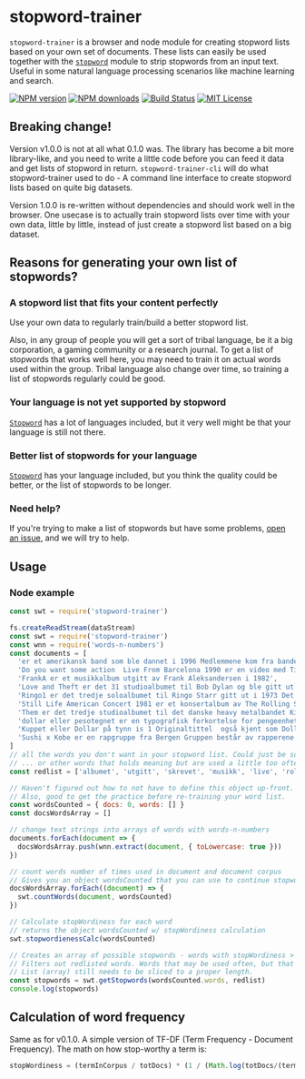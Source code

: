 # stopword-trainer

`stopword-trainer` is a browser and node module for creating stopword lists based on your own set of documents. These lists can easily be used together with the [`stopword`](https://github.com/fergiemcdowall/stopword/) module to strip stopwords from an input text. Useful in some natural language processing scenarios like machine learning and search.

[![NPM version](http://img.shields.io/npm/v/stopword-trainer.svg?style=flat)](https://npmjs.org/package/stopword-trainer)
[![NPM downloads](http://img.shields.io/npm/dm/stopword-trainer.svg?style=flat)](https://npmjs.org/package/stopword-trainer) 
[![Build Status](https://travis-ci.org/eklem/stopword-trainer.svg?branch=master)](https://travis-ci.org/eklem/stopword-trainer) 
[![MIT License](http://img.shields.io/badge/license-MIT-blue.svg?style=flat)](LICENSE) 

## Breaking change!
Version v1.0.0 is not at all what 0.1.0 was. The library has become a bit more library-like, and you need to write a little code before you can feed it data and get lists of stopword in return. `stopword-trainer-cli` will do what stopword-trainer used to do - A command line interface to create stopword lists based on quite big datasets.

Version 1.0.0 is re-written without dependencies and should work well in the browser. One usecase is to actually train stopword lists over time with your own data, little by little, instead of just create a stopword list based on a big dataset.

## Reasons for generating your own list of stopwords?

### A stopword list that fits your content perfectly
Use your own data to regularly train/build a better stopword list. 

Also, in any group of people you will get a sort of tribal language, be it a big corporation, a gaming community or a research journal. To get a list of stopwords that works well here, you may need to train it on actual words used within the group. Tribal language also change over time, so training a list of stopwords regularly could be good.

### Your language is not yet supported by stopword
[`Stopword`](https://github.com/fergiemcdowall/stopword/) has a lot of languages included, but it very well might be that your language is still not there.

### Better list of stopwords for your language
[`Stopword`](https://github.com/fergiemcdowall/stopword/) has your language included, but you think the quality could be better, or the list of stopwords to be longer.

### Need help?
If you're trying to make a list of stopwords but have some problems, [open an issue](https://github.com/eklem/stopword-trainer/issues/new), and we will try to help.

## Usage

### Node example
```javascript
const swt = require('stopword-trainer')

fs.createReadStream(dataStream)
const swt = require('stopword-trainer')
const wnn = require('words-n-numbers')
const documents = [
  'er et amerikansk band som ble dannet i 1996 Medlemmene kom fra bandene The Yah Mos Black Liquorice og Popesmashers Etter en turne sammen bestemte Black Liquorice og Popesmashers seg for å blande førstnevntes disco og funkstil med sistnevntes støyende aggressivitet og slik ble født Bandets navn var inspirert av tekstingen på filmen Gudene må være gale hvor klikkelydene som buskmennene lagde ble skrevet med et  I det internasjonale fonetiske alfabetet er postalveolære klikkkonsonanter representert med  som ikke er et utropstegn men et pipetegn med en prikk under Deres selvtitulerte debutalbum kom ut i 2000 Oppfølgeren kom i 2003 er kjent for sine katarsiske liveshow',
  'Do you want some action  Live From Barcelona 1990 er en video med Tina Turner som ble gitt ut i 19901 Videoen inneholder en konsert som var en del av henns Foreign Affair Farewell Tour',
  'FrankA er et musikkalbum utgitt av Frank Aleksandersen i 1982',
  'Love and Theft er det 31 studioalbumet til Bob Dylan og ble gitt ut gjennom Columbia Records i september 2001 Albumet fortsatte det kunstneriske comebacket etter Time out of Mind i 1997 og fekk enda bedre mottakelse enn det forrige Den korrekte tittelen på albumet er Love and Theft med engelske anførselstegn Tittelen var visstnok inspirert av en bok skrevet av historikeren Eric Lott Love  Theft Blackface Minstrelsy and the American Working Class som kom ut i 1993 I 2003 var albumet plassert på 467plass på listen til Rolling Stone over de 500 største albumene noensinne mens Newsweek kåret det til det nest beste albumet det tiåret5 Albumet gikk til topps i Norge Noen utgaver av CDen ble gitt ut med en bonusplate med to spor som ikke var utgitt før',
  'Ringo1 er det tredje soloalbumet til Ringo Starr gitt ut i 1973 Det er generelt sett på som Starrs beste og mest populære album og det er hans høyestrangerte og bestselgende album i løpet av hans solokarriere Ringo har et stort antall gjestestjerner inkludert eksbandkompiser fra The Beatles noe som kom til å bli en signatur for Starr på mange av hans fremtidige soloalbum Etter utgivelsen av coveralbumet Sentimental Journey og country og westerncoveralbumet Beaucoups of Blues begge i 1970 spilte Starr bare inn og ga ut noen få singler i mellomtiden blant annet It Dont Come Easy i 1971 og Back Off Boogaloo i 1972 Begge var store suksesser men Starr takket nei til å følge opp med albuminnspillinger da han konsentrerte seg om sin skuespillerkarriere i denne perioden Starr bestemte seg for at tiden var inne for å starte innspillingen av  etter hans egen mening  sitt første ordentlige soloalbum i mars 1973 selv om han allerede hadde gitt ut to album Siden han allerede hadde brukt Richard Perry til å arrangere en av sangene på Sentimental Journey spurte Starr Perry om å produsere innspillingene Etter at Starr spurte alle musikervennene om å hjelpe han med det nye prosjektet var responsen veldig positiv De som tok del i innspillingene var Marc Bolan medlemmer av The Band Billy Preston Klaus Voormann Nicky Hopkins Harry Nilsson og Jim Keltner Ytterligere så dukket alle tre av hans tidligere bandkompiser John Lennon George Harrison og Paul McCartney opp på albumet og komponerte musikk til Ringo og Starr Lennon og Harrison spiller sammen med Voormann og Preston på den Lennonskrevne sangen Im the Greatest Ikke overraskende begynte rykter om en gjenforening av Beatles den første av mange å spre seg Dette kom til å bli det nærmeste en Beatlesgjenforening fram til The Beatles Anthology prosjektet i 1995 Ringo var en positiv opplevelse for Starr og alle involvert og utgivelsen ble godt mottatt av kritikerne Ringo var nummer 1 på albumlisten i Canada i 3 uker nummer 7 i Storbritannia og nummer 2 i USA hvor den solgte til platina Singlene Photograph og Starrs cover av Youre Sixteen gikk begge til nummer 1 i USA mens den ble en Top 10hit i Storbritannia Ringo ble remastered og gjenutgitt på CD i 1991 med tre bonusspor Starrs debutsingle fra 1971 It Dont Come Easy og dens Bside Early 1970 samt Photographs Bside Down and Out',
  'Still Life American Concert 1981 er et konsertalbum av The Rolling Stones utgitt i juni 1982 Det ble spilt inn under den amerikanske turneen deres i 1981 mot slutten av året og kom ut før den europeiske delen av turneen startet sommeren 1982 Før albumet kom ut gav bandet ut Going to a GoGo  på singel Det var en hit for The Miracles i 1965 Bsiden på singelen Beast of Burden kom ikke med på albumet men finnes på samlealbumet Rarities 19712003 Still Life kom ut et par uker før Stones tok turen innom Skandinavia Mange nordmenn reiste til konserten i Gteborg 19 og 20 juni 1982 Hampton Coliseum Live 1981 fra samme turn ble TVsendt direkte på Keith Richards fødselsdag 18 desember  1981 og utgitt som nedlasting i 2012 Lets Spend the Night Together Shattered og Time Is on My Side  er fra denne konserten1 Still Life ble en kommersiell suksess og nådde fjerdeplassen i Storbritannia femteplassen i USA og tredjeplassen i Norge2 Det fikk derimot ikke så god kritikk og det ble trukket frem at albumet hørtes for glatt ut og manglet de røffe kantene en kunne forvente under en Rolling Stoneskonsert Alle låter skrevet av Mick Jagger og Keith Richards med mindre noe annet er oppgitt',
  'Them er det tredje studioalbumet til det danske heavy metalbandet King Diamond Albumet ble utgitt i 1988 på Roadrunner Records Det er det første av to konseptalbumet om King Diamond og hans mentalt syke bestemor det andre er albumet Conspiracy 1989 Albumet åpner med at en ung King og hans søster Missy og deres mor ønsker bestemoren tilbake fra mentalsykehuset Samme natt oppdager King at bestemoren har et teselskap sammen med usynlige gjester Bestemoren forteller senere om Amon som er huset de bor i og Them som holder til der Bestemoren blander blod fra den sovende datteren sin i teen og stemmer i huset opptrer og King blir nærmest dopet Søsteren Missy prøver å få King med seg til å tilkalle hjelp men King er under husets forbannelse og nekter Missy knuser tekjelen og Them dreper Missy og kaster henne på peisen som hevn King kommer ut av forbannelsen og bestemmer seg for å angripe bestemoren Han har skjønt at Them har mindre krefter utenfor huset så han lurer bestemoren ut og dreper henne Stemmene til Amon plager fremdeles King når han blir avhørt av politiet og han blir innlagt på et asyl Flere år senere kommer han ut og returnerer til huset hvor både Them og bestemoren fremdeles er i live All tekst av King Diamond  Musikk skrevet av King Diamond unntatt hvor annet er nevnt',
  'dollar eller pesotegnet er en typografisk forkortelse for pengeenhetene dollar og peso Symbolet finnes i varianter med både n og to streker Denne forskjellen er blitt mindre tydelig etter at det ble vanlig med datamaskiner siden de fleste tastaturer bare har den ene varianten tilgjengelig',
  'Kuppet eller Dollar på tynn is 1 Originaltittel  også kjent som Dollars og The Heist er en amerikansk krimkomedie fra 1971 med Goldie Hawn og Warren Beatty i hovedrollene Regi er ved Richard Brooks En ekspert på bankers sikkerhetssystemer Beatty robber sammen med en prostituert Hawn en bank i Hamburg for svarte penger Dermed kan ingen melde ham til politiet Dette forhindrer likevel ikke at han får diverse personer på nakken når innbruddet blir oppdaget Utvalg',
  'Sushi x Kobe er en rapgruppe fra Bergen Gruppen består av rapperene Onge ushimane og KobeWan Kenobi Guttene med de originale artistnavnene har holdt på med musikk lenge men startet ikke som gruppe før i desember 2013 De beskriver seg selv som to karakterer som lager fet musikk1 Deres aller første konsert holdt de på UKEN til NHH med over 300 publikummereDe har også avholdt konserter både på byLarm og Roskildefestivalen'
]
// all the words you don't want in your stopword list. Could just be some often used nouns
// ... or other words that holds meaning but are used a little too often
const redlist = ['albumet', 'utgitt', 'skrevet', 'musikk', 'live', 'rolling', 'storbritannia', 'usa', 'dollar', 'amerikansk', 'band', 'inspirert', 'kjent', 'konsert', 'studioalbumet', 'records', 'time', 'american', 'norge', 'richard', 'uker', 'hit', 'desember', 'politiet']

// Haven't figured out how to not have to define this object up-front.
// Also, good to get the practice before re-training your word list.
const wordsCounted = { docs: 0, words: [] }
const docsWordsArray = []

// change text strings into arrays of words with words-n-numbers
documents.forEach(document => {
  docsWordsArray.push(wnn.extract(document, { toLowercase: true }))
})

// count words number of times used in document and document corpus
// Gives you an object wordsCounted that you can use to continue stopword-training with more documents later
docsWordsArray.forEach((document) => {
  swt.countWords(document, wordsCounted)
})

// Calculate stopWordiness for each word
// returns the object wordsCounted w/ stopWordiness calculation
swt.stopwordienessCalc(wordsCounted)

// Creates an array of possible stopwords - words with stopWordiness > 0
// Filters out redlisted words. Words that may be used often, but that you don't want to weed out
// List (array) still needs to be sliced to a proper length.
const stopwords = swt.getStopwords(wordsCounted.words, redlist)
console.log(stopwords)
```

## Calculation of word frequency
Same as for v0.1.0. A simple version of TF-DF (Term Frequency - Document Frequency). The math on how stop-worthy a term is:
```javascript
stopWordiness = (termInCorpus / totDocs) * (1 / (Math.log(totDocs/(termInDocs - 1))))
```
